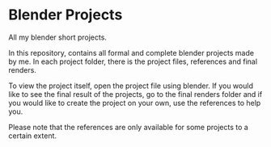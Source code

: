 # Blender Projects
 All my blender short projects.

In this repository, contains all formal and complete blender projects made by me. In each project folder, there is the project files, references and final renders.

To view the project itself, open the project file using blender. If you would like to see the final result of the projects, go to the final renders folder and if you would like to create the project on your own, use the references to help you.

Please note that the references are only available for some projects to a certain extent.
